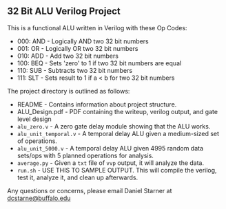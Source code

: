 ## 32 Bit ALU Verilog Project

This is a functional ALU written in Verilog with these Op Codes:

* 000: AND - Logically AND two 32 bit numbers
* 001: OR  - Logically OR two 32 bit numbers
* 010: ADD - Add two 32 bit numbers
* 100: BEQ - Sets 'zero' to 1 if two 32 bit numbers are equal
* 110: SUB - Subtracts two 32 bit numbers
* 111: SLT - Sets result to 1 if a < b for two 32 bit numbers  

The project directory is outlined as follows:
* README - Contains information about project structure.
* ALU_Design.pdf - PDF containing the writeup, verilog output, and gate level design
* `alu_zero.v` - A zero gate delay module showing that the ALU works.
* `alu_unit_temporal.v` - A temporal delay ALU given a medium-sized set of operations.
* `alu_unit_5000.v` - A temporal delay ALU given 4995 random data sets/ops with 5 planned operations for analysis.
* `average.py` - Given a `txt` file of `vvp` output, it will analyze the data.
* `run.sh` - USE THIS TO SAMPLE OUTPUT. This will compile the verilog, test it, analyze it, and clean up afterwards.

Any questions or concerns, please email Daniel Starner at dcstarne@buffalo.edu
